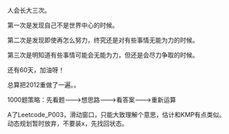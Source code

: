 人会长大三次。

第一次是发现自己不是世界中心的时候。

第二次是发现即使再怎么努力，终究还是对有些事情无能为力的时候。

第三次是明知道有些事情可能会无能为力，但还是会尽力争取的时候。

还有60天，加油呀！


总算把2012重做了一遍。。

1000题策略：先看题--->想思路--->看答案--->重新运算

A了Leetcode_P003，滑动窗口，只能大致理解个意思，估计和KMP有点类似。动态规划暂时放弃，不要装x，先找回状态。